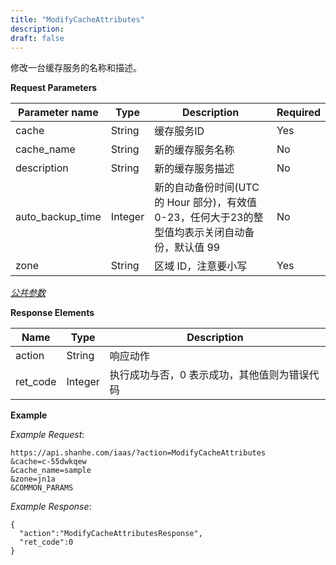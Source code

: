 ```yaml
---
title: "ModifyCacheAttributes"
description: 
draft: false
---
```




修改一台缓存服务的名称和描述。

**Request Parameters**

| Parameter name | Type | Description | Required |
| --- | --- | --- | --- |
| cache | String | 缓存服务ID | Yes |
| cache_name | String | 新的缓存服务名称 | No |
| description | String | 新的缓存服务描述 | No |
| auto_backup_time | Integer | 新的自动备份时间(UTC 的 Hour 部分)，有效值0-23，任何大于23的整型值均表示关闭自动备份，默认值 99 | No |
| zone | String | 区域 ID，注意要小写 | Yes |

[_公共参数_](../../../parameters/)

**Response Elements**

| Name | Type | Description |
| --- | --- | --- |
| action | String | 响应动作 |
| ret_code | Integer | 执行成功与否，0 表示成功，其他值则为错误代码 |

**Example**

_Example Request_:

```
https://api.shanhe.com/iaas/?action=ModifyCacheAttributes
&cache=c-55dwkqew
&cache_name=sample
&zone=jn1a
&COMMON_PARAMS
```

_Example Response_:

```
{
  "action":"ModifyCacheAttributesResponse",
  "ret_code":0
}
```
